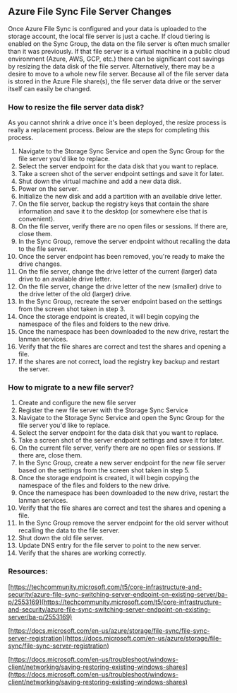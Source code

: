 ## Azure File Sync File Server Changes

Once Azure File Sync is configured and your data is uploaded to the storage account, the local file server is just a cache. If cloud tiering is enabled on the Sync Group, the data on the file server is often much smaller than it was previously. If that file server is a virtual machine in a public cloud environment (Azure, AWS, GCP, etc.) there can be significant cost savings by resizing the data disk of the file server. Alternatively, there may be a desire to move to a whole new file server. Because all of the file server data is stored in the Azure File share(s), the file server data drive or the server itself can easily be changed. 

### How to resize the file server data disk? 

As you cannot shrink a drive once it's been deployed, the resize process is really a replacement process. Below are the steps for completing this process.

1.  Navigate to the Storage Sync Service and open the Sync Group for the file server you'd like to replace.
2.  Select the server endpoint for the data disk that you want to replace.
3.  Take a screen shot of the server endpoint settings and save it for later.
4.  Shut down the virtual machine and add a new data disk.
5.  Power on the server.
6.  Initialize the new disk and add a partition with an available drive letter. 
7.  On the file server, backup the registry keys that contain the share information and save it to the desktop (or somewhere else that is convenient). 
8.  On the file server, verify there are no open files or sessions. If there are, close them. 
9.  In the Sync Group, remove the server endpoint without recalling the data to the file server.
10.  Once the server endpoint has been removed, you're ready to make the drive changes.
11.  On the file server, change the drive letter of the current (larger) data drive to an available drive letter.
12.  On the file server, change the drive letter of the new (smaller) drive to the drive letter of the old (larger) drive. 
13.  In the Sync Group, recreate the server endpoint based on the settings from the screen shot taken in step 3. 
14.  Once the storage endpoint is created, it will begin copying the namespace of the files and folders to the new drive. 
15.  Once the namespace has been downloaded to the new drive, restart the lanman services.
16.  Verify that the file shares are correct and test the shares and opening a file.
17.  If the shares are not correct, load the registry key backup and restart the server. 

### How to migrate to a new file server?

1.  Create and configure the new file server
2.  Register the new file server with the Storage Sync Service
3.  Navigate to the Storage Sync Service and open the Sync Group for the file server you'd like to replace.
4.  Select the server endpoint for the data disk that you want to replace.
5.  Take a screen shot of the server endpoint settings and save it for later. 
6.  On the current file server, verify there are no open files or sessions. If there are, close them. 
7.  In the Sync Group, create a new server endpoint for the new file server based on the settings from the screen shot taken in step 5.
8.  Once the storage endpoint is created, it will begin copying the namespace of the files and folders to the new drive. 
9.  Once the namespace has been downloaded to the new drive, restart the lanman services.
10.  Verify that the file shares are correct and test the shares and opening a file.
11.  In the Sync Group remove the server endpoint for the old server without recalling the data to the file server.
12.  Shut down the old file server.
13.  Update DNS entry for the file server to point to the new server.
14.  Verify that the shares are working correctly. 

### Resources: 

[https://techcommunity.microsoft.com/t5/core-infrastructure-and-security/azure-file-sync-switching-server-endpoint-on-existing-server/ba-p/2553169](https://techcommunity.microsoft.com/t5/core-infrastructure-and-security/azure-file-sync-switching-server-endpoint-on-existing-server/ba-p/2553169)

[https://docs.microsoft.com/en-us/azure/storage/file-sync/file-sync-server-registration](https://docs.microsoft.com/en-us/azure/storage/file-sync/file-sync-server-registration)

[https://docs.microsoft.com/en-us/troubleshoot/windows-client/networking/saving-restoring-existing-windows-shares](https://docs.microsoft.com/en-us/troubleshoot/windows-client/networking/saving-restoring-existing-windows-shares)